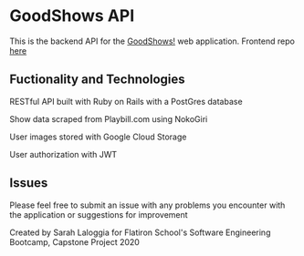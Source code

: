 # GoodShows API

This is the backend API for the [GoodShows!](https://good-shows.herokuapp.com/) web application. Frontend repo [here](https://github.com/slaloggia/goodshows-client)

## Fuctionality and Technologies

RESTful API built with Ruby on Rails with a PostGres database

Show data scraped from Playbill.com using NokoGiri 

User images stored with Google Cloud Storage

User authorization with JWT

## Issues

Please feel free to submit an issue with any problems you encounter with the application or suggestions for improvement

Created by Sarah Laloggia for Flatiron School's Software Engineering Bootcamp, Capstone Project 2020


